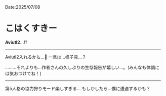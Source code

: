 Date:2025/07/08
# こはくすきー

**Aviutl2**...!?

---

Aviutl2入れるかも…👀
一旦は…様子見…？


………それよりも…作者さんの久しぶりの生存報告が嬉しい…。(みんなも体調には気おつけてね！)

---

第5人格の協力狩りモード楽しすぎる…
もしかしたら…僕に遭遇するかも？
